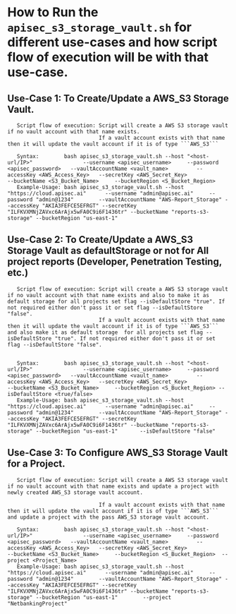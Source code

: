 # How to Run the ```apisec_s3_storage_vault.sh``` for different use-cases and how script flow of execution will be with that use-case.

##       Use-Case 1: To Create/Update a AWS_S3 Storage Vault.
       Script flow of execution: Script will create a AWS S3 storage vault if no vault account with that name exists. 
                                 If a vault account exists with that name then it will update the vault account if it is of type ```AWS_S3```
       
       Syntax:        bash apisec_s3_storage_vault.sh --host "<host-url/IP>"                --username <apisec_username>     --password <apisec_password>   --vaultAccountName <vault_name>         --accessKey <AWS_Access_Key>   --secretKey <AWS_Secret_Key>                       --bucketName <S3_Bucket_Name>     --bucketRegion <S_Bucket_Region>
       Example-Usage: bash apisec_s3_storage_vault.sh --host "https://cloud.apisec.ai"      --username "admin@apisec.ai"     --password "admin@1234"        --vaultAccountName "AWS-Report_Storage" --accessKey "AKIA3FEFCE5EFRGT" --secretKey "ILFKVXMNjZAVxc6ArAjx5wFA0C9i6F1436tr" --bucketName "reports-s3-storage" --bucketRegion "us-east-1"      


##       Use-Case 2: To Create/Update a AWS_S3 Storage Vault as defaultStorage or not for All project reports (Developer, Penetration Testing, etc.) 
       Script flow of execution: Script will create a AWS S3 storage vault if no vault account with that name exists and also to make it as default storage for all projects set flag --isDefaultStore "true". If not required either don't pass it or set flag --isDefaultStore "false".
                                 If a vault account exists with that name then it will update the vault account if it is of type ```AWS_S3``` and also make it as default storage  for all projects set flag --isDefaultStore "true". If not required either don't pass it or set flag --isDefaultStore "false".
                               
       
       Syntax:        bash apisec_s3_storage_vault.sh --host "<host-url/IP>"                --username <apisec_username>     --password <apisec_password>   --vaultAccountName <vault_name>         --accessKey <AWS_Access_Key>   --secretKey <AWS_Secret_Key>                       --bucketName <S3_Bucket_Name>     --bucketRegion <S_Bucket_Region> --isDefaultStore <true/false>
       Example-Usage: bash apisec_s3_storage_vault.sh --host "https://cloud.apisec.ai"      --username "admin@apisec.ai"     --password "admin@1234"        --vaultAccountName "AWS-Report_Storage" --accessKey "AKIA3FEFCE5EFRGT" --secretKey "ILFKVXMNjZAVxc6ArAjx5wFA0C9i6F1436tr" --bucketName "reports-s3-storage" --bucketRegion "us-east-1"       --isDefaultStore "false"


##       Use-Case 3: To Configure AWS_S3 Storage Vault for a Project.
       Script flow of execution: Script will create a AWS S3 storage vault if no vault account with that name exists and update a project with newly created AWS_S3 storage vault account.

                                 If a vault account exists with that name then it will update the vault account if it is of type ```AWS_S3``` and update a project with the pass AWS_S3 storage vault account.
       
       Syntax:        bash apisec_s3_storage_vault.sh --host "<host-url/IP>"                --username <apisec_username>     --password <apisec_password>   --vaultAccountName <vault_name>         --accessKey <AWS_Access_Key>   --secretKey <AWS_Secret_Key>                       --bucketName <S3_Bucket_Name>     --bucketRegion <S_Bucket_Region>  --project <Project_Name>
       Example-Usage: bash apisec_s3_storage_vault.sh --host "https://cloud.apisec.ai"      --username "admin@apisec.ai"     --password "admin@1234"        --vaultAccountName "AWS-Report_Storage" --accessKey "AKIA3FEFCE5EFRGT" --secretKey "ILFKVXMNjZAVxc6ArAjx5wFA0C9i6F1436tr" --bucketName "reports-s3-storage" --bucketRegion "us-east-1"        --project "NetbankingProject"

